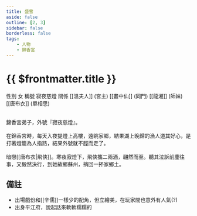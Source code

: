 ```yaml
---
title: 盛雪
aside: false
outline: [2, 3]
sidebar: false
borderless: false
tags:
    - 人物
    - 錦香宮
---
```


# {{ $frontmatter.title }}

<ChTabs position="bottom">
	<ChTab title="盛雪">
		<Ch src='/images/characters/other12/normal.png' position='right'/>
		<ChName nameZh='盛雪' nameEn='Cheng Xue' position='right' />
		<ChTable>
			<ChTr>
				<ChTd isTitle=true>
					性別
				</ChTd>
				<ChTd>
					女
				</ChTd>
			</ChTr>
			<ChTr>
				<ChTd isTitle=true>
					稱號
				</ChTd>
				<ChTd>
					寂夜慈燈
				</ChTd>
			</ChTr>
			<ChTr>
				<ChTd isTitle=true position='center'>
					關係
				</ChTd>
			</ChTr>
			<ChTr>
				<ChTd position='center'>  
					[[溫夫人]] (宮主)
				</ChTd>
			</ChTr>
			<ChTr>
				<ChTd position='center'>
					[[畫中仙]] (同門)
				</ChTd>
			</ChTr>
			<ChTr>
				<ChTd position='center'>
					[[龍湘]] (師妹)
				</ChTd>
			</ChTr>
			<ChTr>
				<ChTd position='center'>
					[[唐布衣]] (單相思)
				</ChTd>
			</ChTr>
		</ChTable>
	</ChTab>
</ChTabs>
<br><br>

錦香宮弟子，外號『寂夜慈燈』。
<br><br>
在錦香宮時，每天入夜提燈上高樓，遠眺家鄉，結果湖上晚歸的漁人道其好心，是打著燈籠為人指路，結果外號就不脛而走了。
<br><br>
暗戀[[唐布衣|飛俠]]。寒夜寂燈下，飛俠攜二兩酒，翩然而至。聽其泣訴前塵往事，又毅然決行，到她故鄉蘇州，捎回一抔家鄉土。

## 備註

- 出場戲份和[[辛儒]]一樣少的配角，但立繪美，在玩家間也意外有人氣(?)
- 出身平江府，說起話來軟軟糯糯的